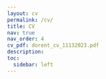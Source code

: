 ```yaml
---
layout: cv
permalink: /cv/
title: CV
nav: true
nav_order: 4
cv_pdf: dorent_cv_11132023.pdf
description: 
toc:
  sidebar: left
---
```

